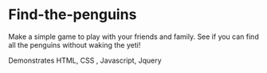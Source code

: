 # Find-the-penguins

Make a simple game to play with your friends and family. See if you can find all the penguins without waking the yeti!

Demonstrates HTML, CSS , Javascript, Jquery
